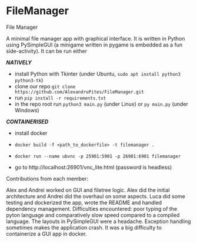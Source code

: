 # FileManager
File Manager

A minimal file manager app with graphical interface. It is written in Python
using PySimpleGUI (a minigame written in pygame is embedded as a fun side-activity).
It can be run either

***NATIVELY***
- install Python with Tkinter (under Ubuntu, ```sudo apt install python3 python3-tk```)
- clone our repo ```git clone https://github.com/AlexandruPites/FileManager.git```
- run ```pip install -r requirements.txt```
- in the repo root run ```python3 main.py``` (under Linux) or ```py main.py``` (under Windows)

***CONTAINERISED***
- install docker
- ```docker build -f <path_to_dockerfile> -t filemanager .```
- ```docker run --name ubvnc -p 25901:5901 -p 26901:6901 filemanager```

- go to http://localhost:26901/vnc_lite.html (password is headless)

Contributions from each member:

Alex and Andrei worked on GUI and filetree logic. Alex did the initial architecture and Andrei did the overhaul on some aspects.
Luca did some testing and dockerized the app, wrote the README and handled dependency management.
Difficulties encountered: poor typing of the pyton language and comparatively slow speed compared to a compiled language. The layouts in PySimpleGUI were a headache. Exception handling sometimes makes the application crash. It was a big difficulty to containerize a GUI app in docker.
